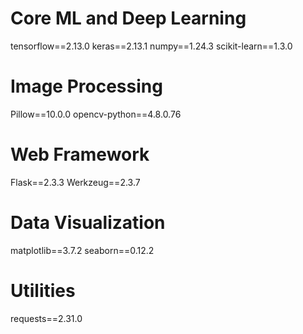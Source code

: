 # Core ML and Deep Learning
tensorflow==2.13.0
keras==2.13.1
numpy==1.24.3
scikit-learn==1.3.0

# Image Processing
Pillow==10.0.0
opencv-python==4.8.0.76

# Web Framework
Flask==2.3.3
Werkzeug==2.3.7

# Data Visualization
matplotlib==3.7.2
seaborn==0.12.2

# Utilities
requests==2.31.0
